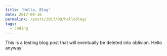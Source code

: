 ```yaml
---
title: 'Hello, Blog'
date: 2017-08-16
permalink: /posts/2017/08/helloblog/
tags:
  - coding
---
```


This is a testing blog post that will eventually be deleted into oblivion. Hello anyway!
